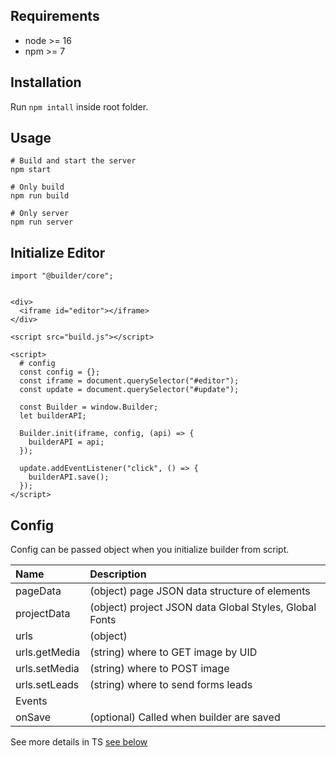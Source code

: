 ## Requirements

- node >= 16
- npm >= 7

## Installation

Run `npm intall` inside root folder.

## Usage

```shell
# Build and start the server
npm start

# Only build
npm run build

# Only server
npm run server
```

## Initialize Editor

```shell
import "@builder/core";
```

```shell

<div>
  <iframe id="editor"></iframe>
</div>

<script src="build.js"></script>

<script>
  # config
  const config = {};
  const iframe = document.querySelector("#editor");
  const update = document.querySelector("#update");

  const Builder = window.Builder;
  let builderAPI;

  Builder.init(iframe, config, (api) => {
    builderAPI = api;
  });

  update.addEventListener("click", () => {
    builderAPI.save();
  });
</script>

```

## Config

Config can be passed object when you initialize builder from script.

| Name          | Description                                            |
|:--------------|:-------------------------------------------------------|
| pageData      | (object) page JSON data structure of elements          |
| projectData   | (object) project JSON data Global Styles, Global Fonts |
| urls          | (object)                                               |
| urls.getMedia | (string) where to GET image by UID                     |
| urls.setMedia | (string) where to POST image                           |
| urls.setLeads | (string) where to send forms leads                     |
| Events        |                                                        |
| onSave        | (optional) Called when builder are saved               |

See more details in TS [see below](https://github.com/bagrinsergiu/demo-editor-partners/packages/core/src/types/types.ts)
